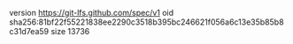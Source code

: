 version https://git-lfs.github.com/spec/v1
oid sha256:81bf22f55221838ee2290c3518b395bc246621f056a6c13e35b85b8c31d7ea59
size 13736

